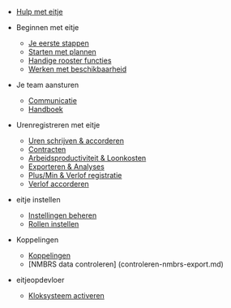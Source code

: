 * [Hulp met eitje](/)

* Beginnen met eitje

	* [Je eerste stappen](je-eerste-stappen.md)
	* [Starten met plannen](starten-met-plannen.md)
	* [Handige rooster functies](handige-rooster-functies.md)
	* [Werken met beschikbaarheid](werken-met-beschikbaarheid.md)

* Je team aansturen

	* [Communicatie](communicatie.md)
	* [Handboek](handboek.md)

* Urenregistreren met eitje

	* [Uren schrijven & accorderen](urenregistratie.md)
	* [Contracten](contracten.md)
	* [Arbeidsproductiviteit & Loonkosten](loonkosten.md)
	* [Exporteren & Analyses](exporteren.md)
	* [Plus/Min & Verlof registratie](plusmin.md)
	* [Verlof accorderen](verlofAccorderen.md)


* eitje instellen

	* [Instellingen beheren](instellingen.md)
	* [Rollen instellen](rollen.md)
	
	
* Koppelingen

	* [Koppelingen](koppelingen.md)
	* [NMBRS data controleren] (controleren-nmbrs-export.md)
	

* eitjeopdevloer

	* [Kloksysteem activeren](eitjeopdevloer.md)